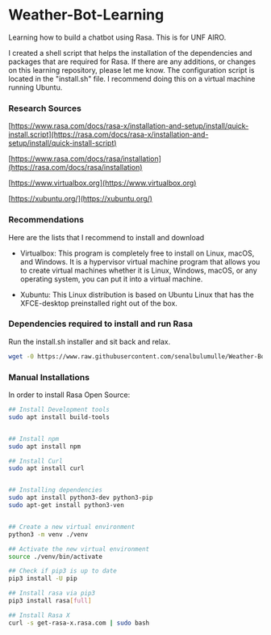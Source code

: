 # Weather-Bot-Learning
Learning how to build a chatbot using Rasa. This is for UNF AIRO. 

I created a shell script that
helps the installation of the dependencies and packages that are required for Rasa. If there are 
any additions, or changes on this learning repository, please let me know. The configuration script is located in the "install.sh" file. I recommend doing this on a virtual machine running Ubuntu. 

### Research Sources    
[https://www.rasa.com/docs/rasa-x/installation-and-setup/install/quick-install.script](https://rasa.com/docs/rasa-x/installation-and-setup/install/quick-install-script)

[https://www.rasa.com/docs/rasa/installation](https://rasa.com/docs/rasa/installation)

[https://www.virtualbox.org](https://www.virtualbox.org)

[https://xubuntu.org/](https://xubuntu.org/)

### Recommendations 
Here are the lists that I recommend to install and download 
- Virtualbox: This program is completely free to install on Linux, macOS, and Windows. It is a hypervisor virtual machine program that allows you to create virtual machines whether it is Linux, Windows, macOS, or any operating system, you can put it into a virtual machine. 

- Xubuntu:  This Linux distribution is based on Ubuntu Linux that has the XFCE-desktop preinstalled right out of the box. 


### Dependencies required to install and run Rasa
Run the install.sh installer and sit back and relax.
```sh
wget -0 https://www.raw.githubusercontent.com/senalbulumulle/Weather-Bot-Learning/main/install.sh
```

### Manual Installations 
In order to install Rasa Open Source: 
```sh
## Install Development tools 
sudo apt install build-tools


## Install npm 
sudo apt install npm 

## Install Curl
sudo apt install curl 


## Installing dependencies
sudo apt install python3-dev python3-pip
sudo apt-get install python3-ven


## Create a new virtual environment
python3 -m venv ./venv

## Activate the new virtual environment
source ./venv/bin/activate

## Check if pip3 is up to date
pip3 install -U pip

## Install rasa via pip3
pip3 install rasa[full]

## Install Rasa X 
curl -s get-rasa-x.rasa.com | sudo bash


```